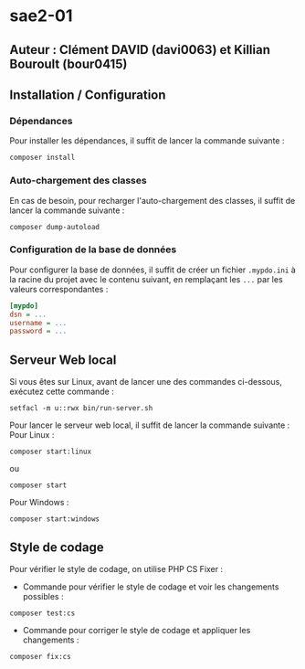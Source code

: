 # sae2-01

## Auteur : Clément DAVID (davi0063) et Killian Bouroult (bour0415)

## Installation / Configuration

### Dépendances

Pour installer les dépendances, il suffit de lancer la commande suivante :
```shell
composer install
```

### Auto-chargement des classes

En cas de besoin, pour recharger l'auto-chargement des classes, il suffit de lancer la commande suivante :
```shell
composer dump-autoload
```

### Configuration de la base de données

Pour configurer la base de données, il suffit de créer un fichier `.mypdo.ini` à la racine du projet avec le contenu suivant, en remplaçant les `...` par les valeurs correspondantes :
```ini
[mypdo]
dsn = ...
username = ...
password = ...
```

## Serveur Web local

Si vous êtes sur Linux, avant de lancer une des commandes ci-dessous, exécutez cette commande :
```shell
setfacl -m u::rwx bin/run-server.sh
```

Pour lancer le serveur web local, il suffit de lancer la commande suivante :  
Pour Linux :
```shell
composer start:linux
```
ou
```shell
composer start
```
Pour Windows :
```shell
composer start:windows
```

## Style de codage

Pour vérifier le style de codage, on utilise PHP CS Fixer :
- Commande pour vérifier le style de codage et voir les changements possibles : 
```shell
composer test:cs
```
- Commande pour corriger le style de codage et appliquer les changements : 
```shell
composer fix:cs
```
